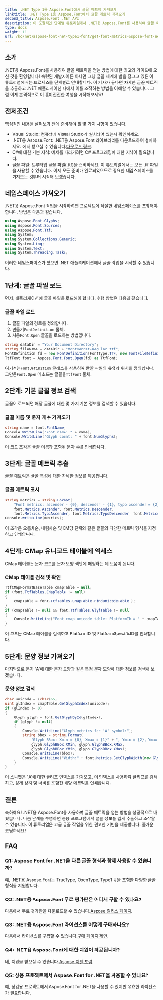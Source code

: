 ```yaml
---
title: .NET Type 1용 Aspose.Font에서 글꼴 메트릭 가져오기
linktitle: .NET Type 1용 Aspose.Font에서 글꼴 메트릭 가져오기
second_title: Aspose.Font .NET API
description: 이 포괄적인 단계별 튜토리얼에서 .NET용 Aspose.Font를 사용하여 글꼴 메트릭을 얻는 방법을 알아보세요. 모든 수준의 개발자에게 적합합니다!
type: docs
weight: 11
url: /ko/net/aspose-font-net-type1-font/get-font-metrics-aspose-font-net-type1/
---
```

## 소개
.NET용 Aspose.Font를 사용하여 글꼴 메트릭을 얻는 방법에 대한 최고의 가이드에 오신 것을 환영합니다! 숙련된 개발자이든 아니면 그냥 글꼴 세계에 발을 담그고 있든 이 튜토리얼에서는 프로세스를 단계별로 안내합니다. 이 기사가 끝나면 자세한 글꼴 메트릭을 추출하고 .NET 애플리케이션 내에서 이를 조작하는 방법을 이해할 수 있습니다. 그럼 이제 본격적으로 이 흥미진진한 여행을 시작해보세요!
## 전제조건
핵심적인 내용을 살펴보기 전에 준비해야 할 몇 가지 사항이 있습니다.
- Visual Studio: 컴퓨터에 Visual Studio가 설치되어 있는지 확인하세요.
-  .NET용 Aspose.Font: .NET용 Aspose.Font 라이브러리를 다운로드하여 설치하세요. 에서 받으실 수 있습니다.[다운로드 링크](https://releases.aspose.com/font/net/).
- C#에 대한 기본 지식: 예제를 따라가려면 C# 프로그래밍에 대한 지식이 필요합니다.
- 글꼴 파일: 트루타입 글꼴 파일(.ttf)을 준비하세요. 이 튜토리얼에서는 모든 .ttf 파일을 사용할 수 있습니다.
이제 모든 준비가 완료되었으므로 필요한 네임스페이스를 가져오는 것부터 시작해 보겠습니다.
## 네임스페이스 가져오기
.NET용 Aspose.Font 작업을 시작하려면 프로젝트에 적절한 네임스페이스를 포함해야 합니다. 방법은 다음과 같습니다.
```csharp
using Aspose.Font.Glyphs;
using Aspose.Font.Sources;
using Aspose.Font.Ttf;
using System;
using System.Collections.Generic;
using System.Linq;
using System.Text;
using System.Threading.Tasks;
```
이러한 네임스페이스가 있으면 .NET 애플리케이션에서 글꼴 작업을 시작할 수 있습니다.
## 1단계: 글꼴 파일 로드
먼저, 애플리케이션에 글꼴 파일을 로드해야 합니다. 수행 방법은 다음과 같습니다.
### 글꼴 파일 로드
1. 글꼴 파일의 경로를 정의합니다. 
2.  만들기`FontDefinition` 물체.
3.  사용`Font.Open` 글꼴을 로드하는 방법입니다.
```csharp
string dataDir = "Your Document Directory";
string fileName = dataDir + "Montserrat-Regular.ttf";
FontDefinition fd = new FontDefinition(FontType.TTF, new FontFileDefinition("ttf", new FileSystemStreamSource(fileName)));
TtfFont font = Aspose.Font.Font.Open(fd) as TtfFont;
```
 여기서는`FontDefinition` 클래스를 사용하여 글꼴 파일의 유형과 위치를 정의합니다. 그만큼`Font.Open` 메소드는 글꼴을`TtfFont` 물체.
## 2단계: 기본 글꼴 정보 검색
글꼴이 로드되면 해당 글꼴에 대한 몇 가지 기본 정보를 검색할 수 있습니다.
### 글꼴 이름 및 문자 개수 가져오기
```csharp
string name = font.FontName;
Console.WriteLine("Font name: " + name);
Console.WriteLine("Glyph count: " + font.NumGlyphs);
```
이 코드 조각은 글꼴 이름과 포함된 문자 수를 인쇄합니다.
## 3단계: 글꼴 메트릭 추출
글꼴 메트릭은 글꼴 특성에 대한 자세한 정보를 제공합니다.
### 글꼴 메트릭 표시
```csharp
string metrics = string.Format(
    "Font metrics: ascender - {0}, descender - {1}, typo ascender = {2}, typo descender = {3}, UnitsPerEm = {4}",
    font.Metrics.Ascender, font.Metrics.Descender,
    font.Metrics.TypoAscender, font.Metrics.TypoDescender, font.Metrics.UnitsPerEM);
Console.WriteLine(metrics);
```
이 조각은 오름차순, 내림차순 및 EM당 단위와 같은 글꼴의 다양한 메트릭 형식을 지정하고 인쇄합니다.
## 4단계: CMap 유니코드 테이블에 액세스
CMap 테이블은 문자 코드를 문자 모양 색인에 매핑하는 데 도움이 됩니다.
### CMap 테이블 검색 및 확인
```csharp
TtfCMapFormatBaseTable cmapTable = null;
if (font.TtfTables.CMapTable != null)
{
    cmapTable = font.TtfTables.CMapTable.FindUnicodeTable();
}
if (cmapTable != null && font.TtfTables.GlyfTable != null)
{
    Console.WriteLine("Font cmap unicode table: PlatformID = " + cmapTable.PlatformId + ", PlatformSpecificID = " + cmapTable.PlatformSpecificId);
}
```
이 코드는 CMap 테이블을 검색하고 PlatformID 및 PlatformSpecificID를 인쇄합니다.
## 5단계: 문양 정보 가져오기
마지막으로 문자 'A'에 대한 문자 모양과 같은 특정 문자 모양에 대한 정보를 검색해 보겠습니다.
### 문양 정보 검색
```csharp
char unicode = (char)65;
uint glIndex = cmapTable.GetGlyphIndex(unicode);
if (glIndex != 0)
{
    Glyph glyph = font.GetGlyphById(glIndex);
    if (glyph != null)
    {
        Console.WriteLine("Glyph metrics for 'A' symbol:");
        string bbox = string.Format(
            "Glyph BBox: Xmin = {0}, Xmax = {1}" + ", Ymin = {2}, Ymax = {3}",
            glyph.GlyphBBox.XMin, glyph.GlyphBBox.XMax,
            glyph.GlyphBBox.YMin, glyph.GlyphBBox.YMax);
        Console.WriteLine(bbox);
        Console.WriteLine("Width:" + font.Metrics.GetGlyphWidth(new GlyphUInt32Id(glIndex)));
    }
}
```
이 스니펫은 'A'에 대한 글리프 인덱스를 가져오고, 이 인덱스를 사용하여 글리프를 검색하고, 경계 상자 및 너비를 포함한 해당 메트릭을 인쇄합니다.
## 결론
축하해요! .NET용 Aspose.Font를 사용하여 글꼴 메트릭을 얻는 방법을 성공적으로 배웠습니다. 다음 단계를 수행하면 응용 프로그램에서 글꼴 정보를 쉽게 추출하고 조작할 수 있습니다. 이 튜토리얼은 고급 글꼴 작업을 위한 견고한 기반을 제공합니다. 즐거운 코딩하세요!
## FAQ
### Q1: Aspose.Font for .NET을 다른 글꼴 형식과 함께 사용할 수 있습니까?
예, .NET용 Aspose.Font는 TrueType, OpenType, Type1 등을 포함한 다양한 글꼴 형식을 지원합니다.
### Q2: .NET용 Aspose.Font 무료 평가판은 어디서 구할 수 있나요?
 다음에서 무료 평가판을 다운로드할 수 있습니다.[Aspose 릴리스 페이지](https://releases.aspose.com/).
### Q3: .NET용 Aspose.Font 라이선스를 어떻게 구매하나요?
 다음에서 라이센스를 구입할 수 있습니다.[구매 페이지 제안](https://purchase.aspose.com/buy).
### Q4: .NET용 Aspose.Font에 대한 지원이 제공됩니까?
 네, 지원을 받으실 수 있습니다.[Aspose 지원 포럼](https://forum.aspose.com/c/font/41).
### Q5: 상용 프로젝트에서 Aspose.Font for .NET을 사용할 수 있나요?
예, 상업용 프로젝트에서 Aspose.Font for .NET을 사용할 수 있지만 유효한 라이선스가 필요합니다.
